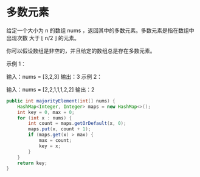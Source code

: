 # 多数元素

给定一个大小为 n 的数组 nums ，返回其中的多数元素。多数元素是指在数组中出现次数 大于 ⌊ n/2 ⌋ 的元素。

你可以假设数组是非空的，并且给定的数组总是存在多数元素。

示例 1：

输入：nums = [3,2,3]
输出：3
示例 2：

输入：nums = [2,2,1,1,1,2,2]
输出：2


```java
public int majorityElement(int[] nums) {
    HashMap<Integer, Integer> maps = new HashMap<>();
    int key = 0, max = 0;
    for (int x : nums) {
        int count = maps.getOrDefault(x, 0);
        maps.put(x, count + 1);
        if (maps.get(x) > max) {
            max = count;
            key = x;
        }
    }
    return key;
}
```
